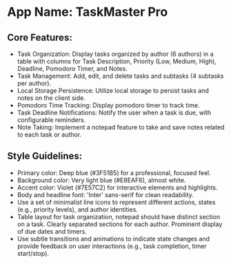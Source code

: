# **App Name**: TaskMaster Pro

## Core Features:

- Task Organization: Display tasks organized by author (6 authors) in a table with columns for Task Description, Priority (Low, Medium, High), Deadline, Pomodoro Timer, and Notes.
- Task Management: Add, edit, and delete tasks and subtasks (4 subtasks per author).
- Local Storage Persistence: Utilize local storage to persist tasks and notes on the client side.
- Pomodoro Time Tracking: Display pomodoro timer to track time.
- Task Deadline Notifications: Notify the user when a task is due, with configurable reminders.
- Note Taking: Implement a notepad feature to take and save notes related to each task or author.

## Style Guidelines:

- Primary color: Deep blue (#3F51B5) for a professional, focused feel.
- Background color: Very light blue (#E8EAF6), almost white.
- Accent color: Violet (#7E57C2) for interactive elements and highlights.
- Body and headline font: 'Inter' sans-serif for clean readability.
- Use a set of minimalist line icons to represent different actions, states (e.g., priority levels), and author identities.
- Table layout for task organization, notepad should have distinct section on a task. Clearly separated sections for each author. Prominent display of due dates and timers.
- Use subtle transitions and animations to indicate state changes and provide feedback on user interactions (e.g., task completion, timer start/stop).